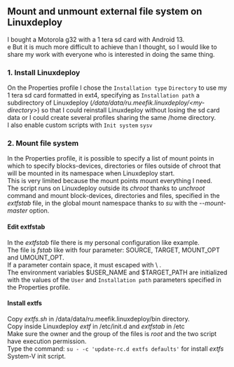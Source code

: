 <H2>Mount and unmount external file system on Linuxdeploy</H2>
I bought a Motorola g32 with a 1 tera sd card with Android 13.<BR>e
But it is much more difficult to achieve than I thought, so I would like to share my work with everyone who is interested in doing the same thing.

<H3>1. Install Linuxdeploy</H3>

On the Properties profile I chose the <CODE>Installation type</CODE> <CODE>Directory</CODE> to use my 1 tera sd card formatted in ext4, specifying as <CODE>Installation path</CODE> a subdirectory of Linuxdeploy (<I>/data/data/ru.meefik.linuxdeploy/\<my-directory\></I>) so that I could reinstall Linuxdeploy without losing the sd card data or I could create several profiles sharing the same /home directory.<BR>
I also enable custom scripts with <CODE>Init system</CODE> <CODE>sysv</CODE>

<H3>2. Mount file system</H3>

In the Properties profile, it is possible to specify a list of mount points in which to specify blocks-devices, directories or files outside of chroot that will be mounted in its namespace when Linuxdeploy start.<BR>
This is very limited because the mount points mount everything I need.<BR>
The script runs on Linuxdeploy outside its <I>chroot</I> thanks to  <I>unchroot</I> command and mount block-devices, directories and files, specified in the <I>extfstab</I> file, in the global mount namespace thanks to <I>su</I> with the <I>--mount-master</I> option.

<H4>Edit extfstab</H4>
In the <I>extfstab</I> file there is my personal configuration like example.<BR>
The file is <I>fstab</I> like with four parameter: SOURCE, TARGET, MOUNT_OPT and UMOUNT_OPT.<BR>
If a parameter contain space, it must escaped with \ .<BR>
The environment variables $USER_NAME and $TARGET_PATH are initialized with the values of the <CODE>User</CODE> and <CODE>Installation path</CODE> parameters specified in the Properties profile.

<H4>Install extfs</H4>
Copy <I>extfs.sh</I> in /data/data/ru.meefik.linuxdeploy/bin directory.<BR>
Copy inside Linuxdeploy <I>extf</I> in /etc/init.d and <I>extfstab</I> in /etc<BR>
Make sure the owner and the group of the files is <I>root</I> and the two script have execution permission.<BR>
Type the command: <CODE>su - -c 'update-rc.d extfs defaults'</CODE> for install <I>extfs</I> System-V init script.<BR>

